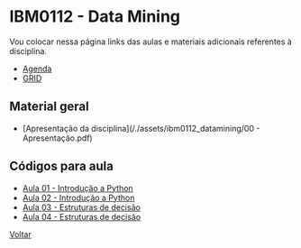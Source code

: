 # IBM0112 - Data Mining

Vou colocar nessa página links das aulas e materiais adicionais referentes à disciplina.

* [Agenda](agenda.md)
* [GRID](grid.md)
<!-- * [Pedido da AP1](pedido_ap1.md)
* [Pedido da AP2](pedido_ap2.md) -->

## Material geral

* [Apresentação da disciplina](/./assets/ibm0112_datamining/00 - Apresentação.pdf)
<!-- * [Slides da disciplina](/./assets/ibm0112_datamining/slides.pdf)
* [Exercícios de reforço em Python](./exercicios.md)
* [Template para uso do Flask para deploy de modelos](/./assets/ibm0112_datamining/api.zip) -->

## Códigos para aula

* [Aula 01 - Introdução a Python](https://colab.research.google.com/drive/1i5M1Jc3dqHlVodE8tJpUk11Gl9jNj-eV?usp=sharing)
* [Aula 02 - Introdução a Python](https://colab.research.google.com/drive/18ELlQR8jXOSzl03A1c-ZMPJzdafpZ7bV?usp=sharing)
* [Aula 03 - Estruturas de decisão](https://colab.research.google.com/drive/1eqZuYVWOBxtgYRp1vE0BMhjCXgIcImDh?usp=sharing)
* [Aula 04 - Estruturas de decisão](https://colab.research.google.com/drive/1v4pPRQB7Olya8Q9638Hyj-GBz6Wb-hgv?usp=sharing)
<!-- * [Aula 05 - Estruturas de repetição - while](https://colab.research.google.com/drive/1t07P4YQYJRRsLzUD-GJfF9WhnaY0sg8g?usp=sharing)
* [Aula 06 - Estruturas de repetição - for](https://colab.research.google.com/drive/1eC_6AlFLmpV5h4ic2UAtPl2sw_75ILc3?usp=sharing)
* [Aula 07 - Estruturas de dados - listas](https://colab.research.google.com/drive/1QuFtq14bulgs-rwTNNyi3c3Z-Ykc_wmW?usp=sharing)
* [Aula 08 - Estruturas de dados - tuplas e dicionários](https://colab.research.google.com/drive/1D0mLLUkrFjEiCvu9oGGepdzp3fqPljLZ?usp=sharing)
* [Aula 09 - Módulos e biblioteca padrão do Python](https://colab.research.google.com/drive/10UVG0zB-pIKGIMaa3rxSbAFqkIZMAz_W?usp=sharing)
* [Aula 10 - Dúvidas](https://colab.research.google.com/drive/173I9QbcHCaBqPJgjUh0QZrOyXMRk4BQc?usp=sharing)
* [Aula 11 - Extração de Dados](https://colab.research.google.com/drive/1A90AoP412tHLgBt4wVxbMKSfOER7xPZR?usp=sharing)
* [Aula 12 - Extração de Dados](https://colab.research.google.com/drive/1zSvg-6iSS4Ws1uH-c2rIQoOd9EM_98L9?usp=sharing)
* [Aula 13 - Extração de Dados](https://colab.research.google.com/drive/1pkq1gf9EBWToi_i1D0pWyJvd-pd3SO4t?usp=sharing)
* [Aula 14 - Extração de Dados](https://colab.research.google.com/drive/1aMhiOnyS5enVuTVvE2J6EfPQ7S4eCp7b?usp=sharing)
* [Aula 15 - Dúvidas de exercícios](https://colab.research.google.com/drive/1O0htAwNlFSNjTXnEjt4oShLadVbAdCVF?usp=sharing)
* [Aula 16 - Dúvidas de exercícios](https://colab.research.google.com/drive/1HrDGbbMUlVUiN8Ea0s9Q5pJH6WT2al9t?usp=sharing)
* [Aula 17 - Dúvidas do projeto](https://colab.research.google.com/drive/1NjMgL5hej_9Duvc_TdrL5m2KRYByBBt9?usp=sharing)
* [Aula 18 - Transformação de dados](https://colab.research.google.com/drive/19106QfOcOxRd3V4ADy6V0gmy8ZfdUTAK?usp=sharing)
* [Aula 19 - Visualização de dados](https://colab.research.google.com/drive/1a6gmY42gynItSizMnOy9uA18_DzsK5l1?usp=sharing)
* [Aula 20 - Aplicação prática](https://colab.research.google.com/drive/1-TmHYK5MztJejMDLi-xy4uE4mnfaSsYs?usp=sharing)
* [Aula 21 - K-vizinhos próximos](https://colab.research.google.com/drive/1hf189m5yYXM-13J-_Eunq3T_90iZP7RT?usp=sharing)
* [Aula 22 - Naive Bayes](https://colab.research.google.com/drive/1jQ7wyOAIBMNY5XGg2vleOkFBjpe9Kv67?usp=sharing)
* [Aula 23 - Aplicação prática](https://colab.research.google.com/drive/1vaViA9-c4psoUvyxhNsJCr4ATVYTgECp?usp=sharing)
* [Aula 24 - Regressão linear](https://colab.research.google.com/drive/1kSiobU81nDisZskrUBXtK36v9AxY1Ixg?usp=sharing)
* [Aula 25 - Regressão linear múltipla](https://colab.research.google.com/drive/1u3ReYYUmHaIVGwT_9Pfcr7ptmRTkRFV-?usp=sharing)
* [Aula 26 - Aplicação prática](https://colab.research.google.com/drive/1V4GvAtMuEvGnQmMq0UFF6AF07LiH6S61?usp=sharing)
* [Aula 27 - Árvores de decisão](https://colab.research.google.com/drive/1EpjDJkstNAmJxLEMg0LGAOBu4rVLiLG6?usp=sharing)

## Notas de aula

1. [Extração de Dados](https://colab.research.google.com/drive/1DUoxXqfT4yJLWbU1-cQe_ARCPYTvc5ww?usp=sharing)
2. [Transformação de Dados](https://colab.research.google.com/drive/1unFxc7xt-b5TmZvAjB7UHr3zdqnaBKMg?usp=sharing)
3. [Visualização de Dados](https://colab.research.google.com/drive/1tjFdAs-VTIbm_fgoxg4DDevXfl6669ZB?usp=sharing)
4. [Modelo dos k-vizinhos próximos](https://colab.research.google.com/drive/12GlU9oftbmBrP1sfFFg_n9j9o4vxlPw3?usp=sharing)
5. [Modelo Naive Bayes](https://colab.research.google.com/drive/1Vxg3XoqnLx1BEXkMyDT33VTwMN8Nn2Wm?usp=sharing)
6. [Regressão Linear Simples](https://colab.research.google.com/drive/1bQlBGXyw3uNbgzZNW3Fxnn_VARy_rBNh?usp=sharing)
7. [Regressão Linear Múltipla](https://colab.research.google.com/drive/1rdI2EoOh3fvDmodZGbwlwSpdhg-JyPeh?usp=sharing)
8. [Regressão Logística](https://colab.research.google.com/drive/1vte3NL7LLP6YbW-p30yepteXfypHrZEa?usp=sharing)
9. [Árvores de Decisão](https://colab.research.google.com/drive/12zG10qtbzGXUuna23-Sg5eYAkrGU6cAi?usp=sharing)
10. [Agrupamento](https://colab.research.google.com/drive/1ARjlAi9m-CRadYTPUnm2LM1kbQiiFdqI?usp=sharing)

## Dados usados em sala

* [Housing prices](/./assets/datamining/data/HousingPrices.csv)
* [Happiness](/./assets/datamining/data/happiness2019.csv)
* [Fortune 500](/./assets/datamining/data/fortune500.csv)
* [Play tennis](/./assets/datamining/data/play_tennis.csv)
* [Titanic](/./assets/datamining/data/titanic.csv)
* [Video Game Sales](/./assets/datamining/data/archive.zip)

--- -->

[Voltar](https://cassiusf.github.io/)
